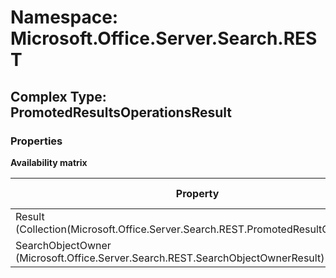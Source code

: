 # Namespace: Microsoft.Office.Server.Search.REST

## Complex Type: PromotedResultsOperationsResult

### Properties

**Availability matrix**

Property | SPO | SP 2019 | SP 2016 | SP 2013
----------|-----|---------|---------|--------
Result (Collection(Microsoft.Office.Server.Search.REST.PromotedResultQueryRule)) | ✅ | ✅ | ❌ | ❌
SearchObjectOwner (Microsoft.Office.Server.Search.REST.SearchObjectOwnerResult) | ✅ | ✅ | ❌ | ❌
